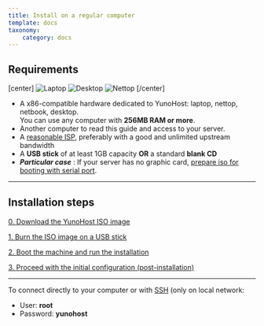 ```yaml
---
title: Install on a regular computer
template: docs
taxonomy:
    category: docs
---
```


## Requirements

[center]
![Laptop](image://laptop.png?resize=200,200&class=inline)
![Desktop](image://desktop.jpg?resize=200,200&class=inline)
![Nettop](image://nettop.jpg?resize=200,200&class=inline)
[/center]

* A x86-compatible hardware dedicated to YunoHost: laptop, nettop, netbook, desktop.    
You can use any computer with **256MB RAM or more**.
* Another computer to read this guide and access to your server.
* A [reasonable ISP](/administrate/advance/isp), preferably with a good and unlimited upstream bandwidth
* A **USB stick** of at least 1GB capacity **OR** a standard **blank CD**
* ***Particular case*** : If your server has no graphic card, [prepare iso for booting with serial port](https://github.com/luffah/debian-mkserialiso).

---

## Installation steps

[0. Download the YunoHost ISO image](/administrate/install/iso/images?classes=btn,btn-lg,btn-primary)

<a class="btn btn-lg btn-default" href="/burn_or_copy_iso">1. Burn the ISO image on a USB stick</a>

<a class="btn btn-lg btn-default" href="/boot_and_graphical_install">2. Boot the machine and run the installation</a>

<a class="btn btn-lg btn-default" href="/postinstall">3. Proceed with the initial configuration (post-installation)</a>

---

To connect directly to your computer or with [SSH](/ssh) (only on local network:
* User: **root**
* Password: **yunohost**

